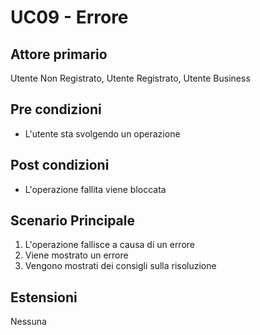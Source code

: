 # UC09 - Errore

## Attore primario
Utente Non Registrato, Utente Registrato, Utente Business

## Pre condizioni
-  L'utente sta svolgendo un operazione

## Post condizioni
- L'operazione fallita viene bloccata

## Scenario Principale
1. L'operazione fallisce a causa di un errore
2. Viene mostrato un errore
3. Vengono mostrati dei consigli sulla risoluzione

## Estensioni
Nessuna
